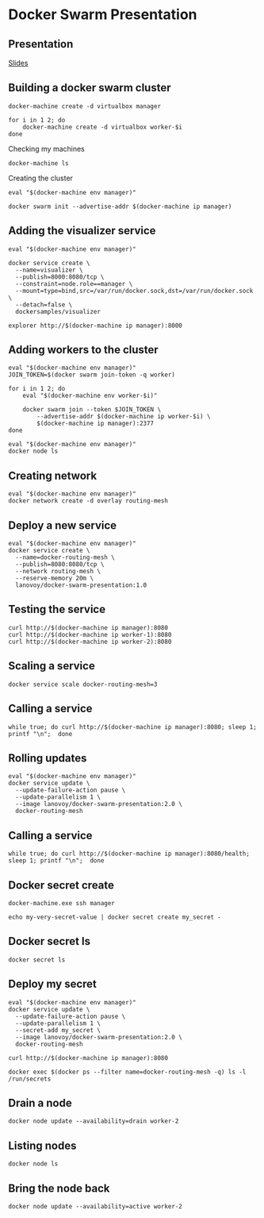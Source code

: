 # Docker Swarm Presentation

## Presentation
[Slides](http://www.slideshare.net/albertogviana/docker-swarm-71804647)


## Building a docker swarm cluster
```
docker-machine create -d virtualbox manager

for i in 1 2; do
    docker-machine create -d virtualbox worker-$i
done
```

Checking my machines
```
docker-machine ls
```

Creating the cluster
```
eval "$(docker-machine env manager)"

docker swarm init --advertise-addr $(docker-machine ip manager)
```

## Adding the visualizer service
```
eval "$(docker-machine env manager)"

docker service create \
  --name=visualizer \
  --publish=8000:8080/tcp \
  --constraint=node.role==manager \
  --mount=type=bind,src=/var/run/docker.sock,dst=/var/run/docker.sock \
  --detach=false \
  dockersamples/visualizer

explorer http://$(docker-machine ip manager):8000
```

## Adding workers to the cluster
```
eval "$(docker-machine env manager)"
JOIN_TOKEN=$(docker swarm join-token -q worker)

for i in 1 2; do
    eval "$(docker-machine env worker-$i)"

    docker swarm join --token $JOIN_TOKEN \
        --advertise-addr $(docker-machine ip worker-$i) \
        $(docker-machine ip manager):2377
done
```

```
eval "$(docker-machine env manager)"
docker node ls
```

## Creating network
```
eval "$(docker-machine env manager)"
docker network create -d overlay routing-mesh
```

## Deploy a new service
```
eval "$(docker-machine env manager)"
docker service create \
  --name=docker-routing-mesh \
  --publish=8080:8080/tcp \
  --network routing-mesh \
  --reserve-memory 20m \
  lanovoy/docker-swarm-presentation:1.0
```

## Testing the service
```
curl http://$(docker-machine ip manager):8080
curl http://$(docker-machine ip worker-1):8080
curl http://$(docker-machine ip worker-2):8080
```

## Scaling a service
```
docker service scale docker-routing-mesh=3
```

## Calling a service
```
while true; do curl http://$(docker-machine ip manager):8080; sleep 1; printf "\n";  done
```

## Rolling updates
```
eval "$(docker-machine env manager)"
docker service update \
  --update-failure-action pause \
  --update-parallelism 1 \
  --image lanovoy/docker-swarm-presentation:2.0 \
  docker-routing-mesh
```

## Calling a service
```
while true; do curl http://$(docker-machine ip manager):8080/health; sleep 1; printf "\n";  done
```

## Docker secret create
```
docker-machine.exe ssh manager
```

```
echo my-very-secret-value | docker secret create my_secret -
```

## Docker secret ls
```
docker secret ls
```

## Deploy my secret
```
eval "$(docker-machine env manager)"
docker service update \
  --update-failure-action pause \
  --update-parallelism 1 \
  --secret-add my_secret \
  --image lanovoy/docker-swarm-presentation:2.0 \
  docker-routing-mesh
```

```
curl http://$(docker-machine ip manager):8080
```

```
docker exec $(docker ps --filter name=docker-routing-mesh -q) ls -l /run/secrets
```

## Drain a node
```
docker node update --availability=drain worker-2
```

## Listing nodes
```
docker node ls
```

## Bring the node back
```
docker node update --availability=active worker-2
```

